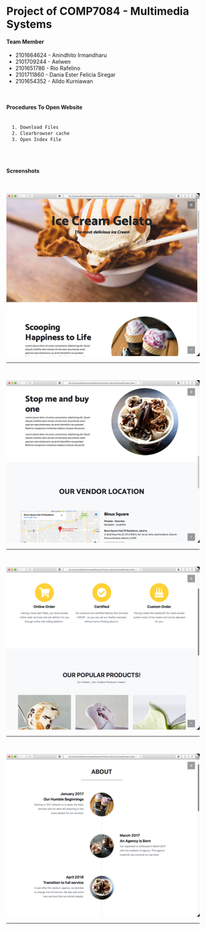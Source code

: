 # Project of COMP7084 - Multimedia Systems

<h4><strong> Team Member </strong></h4>
<ul> 
	<li> 2101664624 -  Anindhito Irmandharu </li>
  <li> 2101709244 -  Aelwen </li>
	<li> 2101651786 -  Rio Rafelino </li>
  <li> 2101711860 -  Dania Ester Felicia Siregar </li>
	<li> 2101654352 -  Alldo Kurniawan </li>
</ul>


  <br/>
<h4><strong> Procedures To Open Website</strong></h4>

<pre>
  <code>
  1. Download Files
  2. Clearbrowser cache
  3. Open Index File
  </code>
</pre>



<br/>
<h4><strong> Screenshots </strong></h4>

<br/>

![Image 1](https://raw.githubusercontent.com/Adhito/Project_Web_Multimedia_IceCreamGelato/master/img/screenshots/Screen%20Shot%202019-05-10%20at%2013.48.34.png)
______________________________________________________________________________________________________________________
<br/>

![Image 2](https://raw.githubusercontent.com/Adhito/Project_Web_Multimedia_IceCreamGelato/master/img/screenshots/Screen%20Shot%202019-05-10%20at%2013.48.50.png)
______________________________________________________________________________________________________________________
<br/>

![Image 3](https://raw.githubusercontent.com/Adhito/Project_Web_Multimedia_IceCreamGelato/master/img/screenshots/Screen%20Shot%202019-05-10%20at%2013.49.07.png)
______________________________________________________________________________________________________________________
<br/>

![Image 4](https://raw.githubusercontent.com/Adhito/Project_Web_Multimedia_IceCreamGelato/master/img/screenshots/Screen%20Shot%202019-05-10%20at%2013.49.17.png)
______________________________________________________________________________________________________________________
